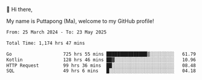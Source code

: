 👋 Hi there,

My name is Puttapong (Ma), welcome to my GitHub profile!

<!--START_SECTION:waka-->

```txt
From: 25 March 2024 - To: 23 May 2025

Total Time: 1,174 hrs 47 mins

Go                   725 hrs 55 mins ███████████████▒░░░░░░░░░   61.79 %
Kotlin               128 hrs 46 mins ██▓░░░░░░░░░░░░░░░░░░░░░░   10.96 %
HTTP Request         99 hrs 36 mins  ██░░░░░░░░░░░░░░░░░░░░░░░   08.48 %
SQL                  49 hrs 6 mins   █░░░░░░░░░░░░░░░░░░░░░░░░   04.18 %
```

<!--END_SECTION:waka-->

